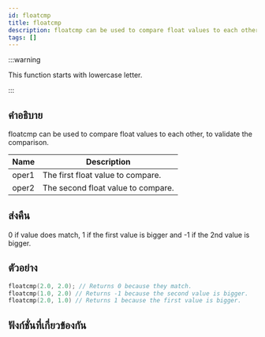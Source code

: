 ```yaml
---
id: floatcmp
title: floatcmp
description: floatcmp can be used to compare float values to each other, to validate the comparison.
tags: []
---
```


:::warning

This function starts with lowercase letter.

:::

## คำอธิบาย

floatcmp can be used to compare float values to each other, to validate the comparison.

| Name  | Description                        |
| ----- | ---------------------------------- |
| oper1 | The first float value to compare.  |
| oper2 | The second float value to compare. |

## ส่งคืน

0 if value does match, 1 if the first value is bigger and -1 if the 2nd value is bigger.

## ตัวอย่าง

```c
floatcmp(2.0, 2.0); // Returns 0 because they match.
floatcmp(1.0, 2.0) // Returns -1 because the second value is bigger.
floatcmp(2.0, 1.0) // Returns 1 because the first value is bigger.
```

## ฟังก์ชั่นที่เกี่ยวข้องกัน
